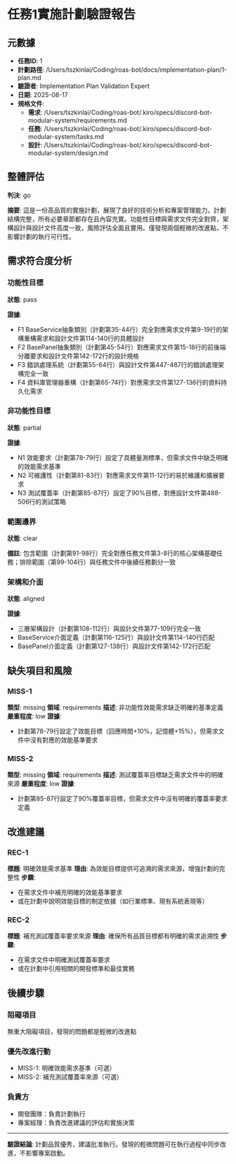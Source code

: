 # 任務1實施計劃驗證報告

## 元數據

- **任務ID**: 1
- **計劃路徑**: /Users/tszkinlai/Coding/roas-bot/docs/implementation-plan/1-plan.md
- **驗證者**: Implementation Plan Validation Expert
- **日期**: 2025-08-17
- **規格文件**:
  - **需求**: /Users/tszkinlai/Coding/roas-bot/.kiro/specs/discord-bot-modular-system/requirements.md
  - **任務**: /Users/tszkinlai/Coding/roas-bot/.kiro/specs/discord-bot-modular-system/tasks.md
  - **設計**: /Users/tszkinlai/Coding/roas-bot/.kiro/specs/discord-bot-modular-system/design.md

## 整體評估

**判決**: go

**摘要**: 這是一份高品質的實施計劃，展現了良好的技術分析和專案管理能力。計劃結構完整，所有必要章節都存在且內容充實。功能性目標與需求文件完全對齊，架構設計與設計文件高度一致，風險評估全面且實用。僅發現兩個輕微的改進點，不影響計劃的執行可行性。

## 需求符合度分析

### 功能性目標

**狀態**: pass

**證據**:
- F1 BaseService抽象類別（計劃第35-44行）完全對應需求文件第9-19行的架構重構需求和設計文件第114-140行的具體設計
- F2 BasePanel抽象類別（計劃第45-54行）對應需求文件第15-18行的前後端分離要求和設計文件第142-172行的設計規格
- F3 錯誤處理系統（計劃第55-64行）與設計文件第447-487行的錯誤處理架構完全一致
- F4 資料庫管理器重構（計劃第65-74行）對應需求文件第127-136行的資料持久化需求

### 非功能性目標

**狀態**: partial

**證據**:
- N1 效能要求（計劃第78-79行）設定了具體量測標準，但需求文件中缺乏明確的效能需求基準
- N2 可維護性（計劃第81-83行）對應需求文件第11-12行的易於維護和擴展要求
- N3 測試覆蓋率（計劃第85-87行）設定了90%目標，對應設計文件第488-506行的測試策略

### 範圍邊界

**狀態**: clear

**備註**: 包含範圍（計劃第91-98行）完全對應任務文件第3-8行的核心架構基礎任務；排除範圍（第99-104行）與任務文件中後續任務劃分一致

### 架構和介面

**狀態**: aligned

**證據**:
- 三層架構設計（計劃第108-112行）與設計文件第77-109行完全一致
- BaseService介面定義（計劃第116-125行）與設計文件第114-140行匹配
- BasePanel介面定義（計劃第127-138行）與設計文件第142-172行匹配

## 缺失項目和風險

### MISS-1
**類型**: missing
**領域**: requirements
**描述**: 非功能性效能需求缺乏明確的基準定義
**嚴重程度**: low
**證據**:
- 計劃第78-79行設定了效能目標（回應時間+10%，記憶體+15%），但需求文件中沒有對應的效能基準要求

### MISS-2
**類型**: missing
**領域**: requirements
**描述**: 測試覆蓋率目標缺乏需求文件中的明確來源
**嚴重程度**: low
**證據**:
- 計劃第85-87行設定了90%覆蓋率目標，但需求文件中沒有明確的覆蓋率要求定義

## 改進建議

### REC-1
**標題**: 明確效能需求基準
**理由**: 為效能目標提供可追溯的需求來源，增強計劃的完整性
**步驟**:
- 在需求文件中補充明確的效能基準要求
- 或在計劃中說明效能目標的制定依據（如行業標準、現有系統表現等）

### REC-2
**標題**: 補充測試覆蓋率要求來源
**理由**: 確保所有品質目標都有明確的需求追溯性
**步驟**:
- 在需求文件中明確測試覆蓋率要求
- 或在計劃中引用相關的開發標準和最佳實務

## 後續步驟

### 阻礙項目
無重大阻礙項目，發現的問題都是輕微的改進點

### 優先改進行動
- MISS-1: 明確效能需求基準（可選）
- MISS-2: 補充測試覆蓋率來源（可選）

### 負責方
- 開發團隊：負責計劃執行
- 專案經理：負責改進建議的評估和實施決策

---

**驗證結論**: 計劃品質優秀，建議批准執行。發現的輕微問題可在執行過程中同步改進，不影響專案啟動。